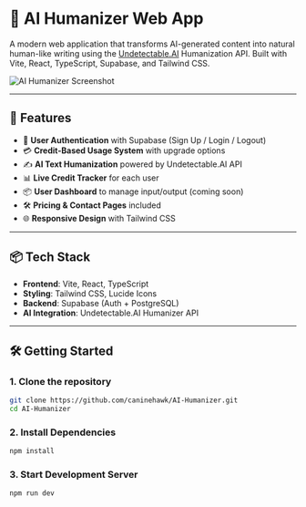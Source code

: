 # 🧠 AI Humanizer Web App

A modern web application that transforms AI-generated content into natural human-like writing using the [Undetectable.AI](https://humanize.undetectable.ai/) Humanization API. Built with Vite, React, TypeScript, Supabase, and Tailwind CSS.

![AI Humanizer Screenshot](https://your-image-url.com/preview.png) <!-- Replace with your actual preview image -->

---

## 🚀 Features

- 🔐 **User Authentication** with Supabase (Sign Up / Login / Logout)
- 💳 **Credit-Based Usage System** with upgrade options
- ✍️ **AI Text Humanization** powered by Undetectable.AI API
- 📊 **Live Credit Tracker** for each user
- 📦 **User Dashboard** to manage input/output (coming soon)
- 🛠️ **Pricing & Contact Pages** included
- 🌐 **Responsive Design** with Tailwind CSS

---

## 📦 Tech Stack

- **Frontend**: Vite, React, TypeScript
- **Styling**: Tailwind CSS, Lucide Icons
- **Backend**: Supabase (Auth + PostgreSQL)
- **AI Integration**: Undetectable.AI Humanizer API

---

## 🛠️ Getting Started

### 1. Clone the repository

```bash
git clone https://github.com/caninehawk/AI-Humanizer.git
cd AI-Humanizer
```
### 2. Install Dependencies

```bash
npm install
```
### 3. Start Development Server

```bash
npm run dev

